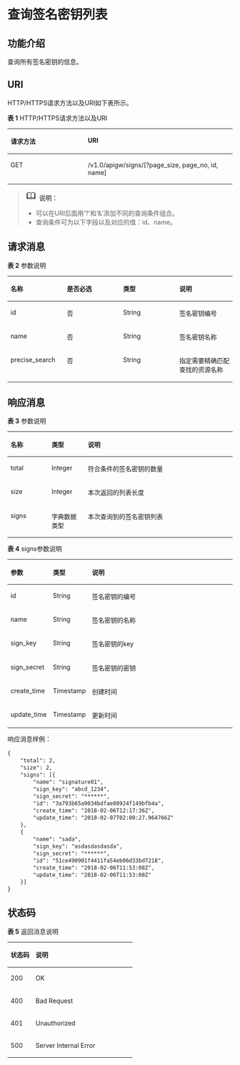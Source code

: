 # 查询签名密钥列表<a name="apig-zh-api-180713138"></a>

## 功能介绍<a name="section59423210"></a>

查询所有签名密钥的信息。

## URI<a name="section65046848"></a>

HTTP/HTTPS请求方法以及URI如下表所示。

**表 1**  HTTP/HTTPS请求方法以及URI

<a name="table25351940"></a>
<table><thead align="left"><tr id="row16714936"><th class="cellrowborder" valign="top" width="34.339999999999996%" id="mcps1.2.3.1.1"><p id="p11732565"><a name="p11732565"></a><a name="p11732565"></a>请求方法</p>
</th>
<th class="cellrowborder" valign="top" width="65.66%" id="mcps1.2.3.1.2"><p id="p10813690"><a name="p10813690"></a><a name="p10813690"></a>URI</p>
</th>
</tr>
</thead>
<tbody><tr id="row3493712"><td class="cellrowborder" valign="top" width="34.339999999999996%" headers="mcps1.2.3.1.1 "><p id="p14555262"><a name="p14555262"></a><a name="p14555262"></a>GET</p>
</td>
<td class="cellrowborder" valign="top" width="65.66%" headers="mcps1.2.3.1.2 "><p id="p38125613"><a name="p38125613"></a><a name="p38125613"></a>/v1.0/apigw/signs/[?page_size, page_no, id, name]</p>
</td>
</tr>
</tbody>
</table>

>![](public_sys-resources/icon-note.gif) **说明：**   
>-   可以在URI后面用‘?’和‘&’添加不同的查询条件组合。  
>-   查询条件可为以下字段以及对应的值：id、name。  

## 请求消息<a name="section48550723"></a>

**表 2**  参数说明

<a name="table55384250"></a>
<table><thead align="left"><tr id="row4272454"><th class="cellrowborder" valign="top" width="25%" id="mcps1.2.5.1.1"><p id="p10524464"><a name="p10524464"></a><a name="p10524464"></a>名称</p>
</th>
<th class="cellrowborder" valign="top" width="25%" id="mcps1.2.5.1.2"><p id="p47175238"><a name="p47175238"></a><a name="p47175238"></a>是否必选</p>
</th>
<th class="cellrowborder" valign="top" width="25%" id="mcps1.2.5.1.3"><p id="p63097970"><a name="p63097970"></a><a name="p63097970"></a>类型</p>
</th>
<th class="cellrowborder" valign="top" width="25%" id="mcps1.2.5.1.4"><p id="p10661913"><a name="p10661913"></a><a name="p10661913"></a>说明</p>
</th>
</tr>
</thead>
<tbody><tr id="row58308645"><td class="cellrowborder" valign="top" width="25%" headers="mcps1.2.5.1.1 "><p id="p25379838"><a name="p25379838"></a><a name="p25379838"></a>id</p>
</td>
<td class="cellrowborder" valign="top" width="25%" headers="mcps1.2.5.1.2 "><p id="p42501003"><a name="p42501003"></a><a name="p42501003"></a>否</p>
</td>
<td class="cellrowborder" valign="top" width="25%" headers="mcps1.2.5.1.3 "><p id="p20029237"><a name="p20029237"></a><a name="p20029237"></a>String</p>
</td>
<td class="cellrowborder" valign="top" width="25%" headers="mcps1.2.5.1.4 "><p id="p11755491"><a name="p11755491"></a><a name="p11755491"></a>签名密钥编号</p>
</td>
</tr>
<tr id="row38690559"><td class="cellrowborder" valign="top" width="25%" headers="mcps1.2.5.1.1 "><p id="p46927599"><a name="p46927599"></a><a name="p46927599"></a>name</p>
</td>
<td class="cellrowborder" valign="top" width="25%" headers="mcps1.2.5.1.2 "><p id="p43039192"><a name="p43039192"></a><a name="p43039192"></a>否</p>
</td>
<td class="cellrowborder" valign="top" width="25%" headers="mcps1.2.5.1.3 "><p id="p63622497"><a name="p63622497"></a><a name="p63622497"></a>String</p>
</td>
<td class="cellrowborder" valign="top" width="25%" headers="mcps1.2.5.1.4 "><p id="p53148594"><a name="p53148594"></a><a name="p53148594"></a>签名密钥名称</p>
</td>
</tr>
<tr id="row458525365119"><td class="cellrowborder" valign="top" width="25%" headers="mcps1.2.5.1.1 "><p id="p8585195325117"><a name="p8585195325117"></a><a name="p8585195325117"></a>precise_search</p>
</td>
<td class="cellrowborder" valign="top" width="25%" headers="mcps1.2.5.1.2 "><p id="p95851539513"><a name="p95851539513"></a><a name="p95851539513"></a>否</p>
</td>
<td class="cellrowborder" valign="top" width="25%" headers="mcps1.2.5.1.3 "><p id="p358519531511"><a name="p358519531511"></a><a name="p358519531511"></a>String</p>
</td>
<td class="cellrowborder" valign="top" width="25%" headers="mcps1.2.5.1.4 "><p id="p135851153155112"><a name="p135851153155112"></a><a name="p135851153155112"></a>指定需要精确匹配查找的资源名称</p>
</td>
</tr>
</tbody>
</table>

## 响应消息<a name="section40294460"></a>

**表 3**  参数说明

<a name="table15236082"></a>
<table><thead align="left"><tr id="row62596037"><th class="cellrowborder" valign="top" width="18.18%" id="mcps1.2.4.1.1"><p id="p37114228"><a name="p37114228"></a><a name="p37114228"></a>名称</p>
</th>
<th class="cellrowborder" valign="top" width="16.16%" id="mcps1.2.4.1.2"><p id="p53462516"><a name="p53462516"></a><a name="p53462516"></a>类型</p>
</th>
<th class="cellrowborder" valign="top" width="65.66%" id="mcps1.2.4.1.3"><p id="p35496557"><a name="p35496557"></a><a name="p35496557"></a>说明</p>
</th>
</tr>
</thead>
<tbody><tr id="row56648838"><td class="cellrowborder" valign="top" width="18.18%" headers="mcps1.2.4.1.1 "><p id="p25153127"><a name="p25153127"></a><a name="p25153127"></a>total</p>
</td>
<td class="cellrowborder" valign="top" width="16.16%" headers="mcps1.2.4.1.2 "><p id="p24137401"><a name="p24137401"></a><a name="p24137401"></a>Integer</p>
</td>
<td class="cellrowborder" valign="top" width="65.66%" headers="mcps1.2.4.1.3 "><p id="p8972451"><a name="p8972451"></a><a name="p8972451"></a>符合条件的签名密钥的数量</p>
</td>
</tr>
<tr id="row13643201"><td class="cellrowborder" valign="top" width="18.18%" headers="mcps1.2.4.1.1 "><p id="p31357507"><a name="p31357507"></a><a name="p31357507"></a>size</p>
</td>
<td class="cellrowborder" valign="top" width="16.16%" headers="mcps1.2.4.1.2 "><p id="p56930162"><a name="p56930162"></a><a name="p56930162"></a>Integer</p>
</td>
<td class="cellrowborder" valign="top" width="65.66%" headers="mcps1.2.4.1.3 "><p id="p47940405"><a name="p47940405"></a><a name="p47940405"></a>本次返回的列表长度</p>
</td>
</tr>
<tr id="row28810466"><td class="cellrowborder" valign="top" width="18.18%" headers="mcps1.2.4.1.1 "><p id="p51946399"><a name="p51946399"></a><a name="p51946399"></a>signs</p>
</td>
<td class="cellrowborder" valign="top" width="16.16%" headers="mcps1.2.4.1.2 "><p id="p46908772"><a name="p46908772"></a><a name="p46908772"></a>字典数据类型</p>
</td>
<td class="cellrowborder" valign="top" width="65.66%" headers="mcps1.2.4.1.3 "><p id="p41514202"><a name="p41514202"></a><a name="p41514202"></a>本次查询到的签名密钥列表</p>
</td>
</tr>
</tbody>
</table>

**表 4**  signs参数说明

<a name="table7207208"></a>
<table><thead align="left"><tr id="row46987248"><th class="cellrowborder" valign="top" width="18.18%" id="mcps1.2.4.1.1"><p id="p47870772"><a name="p47870772"></a><a name="p47870772"></a><strong id="b28183768"><a name="b28183768"></a><a name="b28183768"></a>参数</strong></p>
</th>
<th class="cellrowborder" valign="top" width="16.16%" id="mcps1.2.4.1.2"><p id="p1183873"><a name="p1183873"></a><a name="p1183873"></a><strong id="b10654865"><a name="b10654865"></a><a name="b10654865"></a>类型</strong></p>
</th>
<th class="cellrowborder" valign="top" width="65.66%" id="mcps1.2.4.1.3"><p id="p57737722"><a name="p57737722"></a><a name="p57737722"></a><strong id="b49877454"><a name="b49877454"></a><a name="b49877454"></a>说明</strong></p>
</th>
</tr>
</thead>
<tbody><tr id="row13541953"><td class="cellrowborder" valign="top" width="18.18%" headers="mcps1.2.4.1.1 "><p id="p23156380"><a name="p23156380"></a><a name="p23156380"></a>id</p>
</td>
<td class="cellrowborder" valign="top" width="16.16%" headers="mcps1.2.4.1.2 "><p id="p63727496"><a name="p63727496"></a><a name="p63727496"></a>String</p>
</td>
<td class="cellrowborder" valign="top" width="65.66%" headers="mcps1.2.4.1.3 "><p id="p61653548"><a name="p61653548"></a><a name="p61653548"></a>签名密钥的编号</p>
</td>
</tr>
<tr id="row18011027"><td class="cellrowborder" valign="top" width="18.18%" headers="mcps1.2.4.1.1 "><p id="p49607103"><a name="p49607103"></a><a name="p49607103"></a>name</p>
</td>
<td class="cellrowborder" valign="top" width="16.16%" headers="mcps1.2.4.1.2 "><p id="p58752440"><a name="p58752440"></a><a name="p58752440"></a>String</p>
</td>
<td class="cellrowborder" valign="top" width="65.66%" headers="mcps1.2.4.1.3 "><p id="p61327205"><a name="p61327205"></a><a name="p61327205"></a>签名密钥的名称</p>
</td>
</tr>
<tr id="row15073939"><td class="cellrowborder" valign="top" width="18.18%" headers="mcps1.2.4.1.1 "><p id="p13029546"><a name="p13029546"></a><a name="p13029546"></a>sign_key</p>
</td>
<td class="cellrowborder" valign="top" width="16.16%" headers="mcps1.2.4.1.2 "><p id="p48760297"><a name="p48760297"></a><a name="p48760297"></a>String</p>
</td>
<td class="cellrowborder" valign="top" width="65.66%" headers="mcps1.2.4.1.3 "><p id="p57270009"><a name="p57270009"></a><a name="p57270009"></a>签名密钥的key</p>
</td>
</tr>
<tr id="row45668039"><td class="cellrowborder" valign="top" width="18.18%" headers="mcps1.2.4.1.1 "><p id="p8123667"><a name="p8123667"></a><a name="p8123667"></a>sign_secret</p>
</td>
<td class="cellrowborder" valign="top" width="16.16%" headers="mcps1.2.4.1.2 "><p id="p54037251"><a name="p54037251"></a><a name="p54037251"></a>String</p>
</td>
<td class="cellrowborder" valign="top" width="65.66%" headers="mcps1.2.4.1.3 "><p id="p14941183"><a name="p14941183"></a><a name="p14941183"></a>签名密钥的密钥</p>
</td>
</tr>
<tr id="row252926"><td class="cellrowborder" valign="top" width="18.18%" headers="mcps1.2.4.1.1 "><p id="p20487032"><a name="p20487032"></a><a name="p20487032"></a>create_time</p>
</td>
<td class="cellrowborder" valign="top" width="16.16%" headers="mcps1.2.4.1.2 "><p id="p48836915"><a name="p48836915"></a><a name="p48836915"></a>Timestamp</p>
</td>
<td class="cellrowborder" valign="top" width="65.66%" headers="mcps1.2.4.1.3 "><p id="p63476055"><a name="p63476055"></a><a name="p63476055"></a>创建时间</p>
</td>
</tr>
<tr id="row34413583"><td class="cellrowborder" valign="top" width="18.18%" headers="mcps1.2.4.1.1 "><p id="p36036834"><a name="p36036834"></a><a name="p36036834"></a>update_time</p>
</td>
<td class="cellrowborder" valign="top" width="16.16%" headers="mcps1.2.4.1.2 "><p id="p33302450"><a name="p33302450"></a><a name="p33302450"></a>Timestamp</p>
</td>
<td class="cellrowborder" valign="top" width="65.66%" headers="mcps1.2.4.1.3 "><p id="p13143910"><a name="p13143910"></a><a name="p13143910"></a>更新时间</p>
</td>
</tr>
</tbody>
</table>

响应消息样例：

```
{
	"total": 2,
	"size": 2,
	"signs": [{
		"name": "signature01",
		"sign_key": "abcd_1234",
		"sign_secret": "******",
		"id": "3a793b65a9034bdfae08924f149bfb4a",
		"create_time": "2018-02-06T12:17:36Z",
		"update_time": "2018-02-07T02:00:27.964766Z"
	},
	{
		"name": "sada",
		"sign_key": "asdasdasdasda",
		"sign_secret": "******",
		"id": "51ce490901f4411fa54eb06d33bd7218",
		"create_time": "2018-02-06T11:53:08Z",
		"update_time": "2018-02-06T11:53:08Z"
	}]
}
```

## 状态码<a name="section34303324"></a>

**表 5**  返回消息说明

<a name="table65819597"></a>
<table><thead align="left"><tr id="row38654893"><th class="cellrowborder" valign="top" width="20%" id="mcps1.2.3.1.1"><p id="p44038594"><a name="p44038594"></a><a name="p44038594"></a>状态码</p>
</th>
<th class="cellrowborder" valign="top" width="80%" id="mcps1.2.3.1.2"><p id="p26098194"><a name="p26098194"></a><a name="p26098194"></a>说明</p>
</th>
</tr>
</thead>
<tbody><tr id="row33775564"><td class="cellrowborder" valign="top" width="20%" headers="mcps1.2.3.1.1 "><p id="p51466179"><a name="p51466179"></a><a name="p51466179"></a>200</p>
</td>
<td class="cellrowborder" valign="top" width="80%" headers="mcps1.2.3.1.2 "><p id="p8010999"><a name="p8010999"></a><a name="p8010999"></a>OK</p>
</td>
</tr>
<tr id="row4990131"><td class="cellrowborder" valign="top" width="20%" headers="mcps1.2.3.1.1 "><p id="p1547468"><a name="p1547468"></a><a name="p1547468"></a>400</p>
</td>
<td class="cellrowborder" valign="top" width="80%" headers="mcps1.2.3.1.2 "><p id="p58236118"><a name="p58236118"></a><a name="p58236118"></a>Bad Request</p>
</td>
</tr>
<tr id="row54363021"><td class="cellrowborder" valign="top" width="20%" headers="mcps1.2.3.1.1 "><p id="p41328579"><a name="p41328579"></a><a name="p41328579"></a>401</p>
</td>
<td class="cellrowborder" valign="top" width="80%" headers="mcps1.2.3.1.2 "><p id="p59280573"><a name="p59280573"></a><a name="p59280573"></a>Unauthorized</p>
</td>
</tr>
<tr id="row63763111"><td class="cellrowborder" valign="top" width="20%" headers="mcps1.2.3.1.1 "><p id="p64538371"><a name="p64538371"></a><a name="p64538371"></a>500</p>
</td>
<td class="cellrowborder" valign="top" width="80%" headers="mcps1.2.3.1.2 "><p id="p60225559"><a name="p60225559"></a><a name="p60225559"></a>Server Internal Error</p>
</td>
</tr>
</tbody>
</table>

